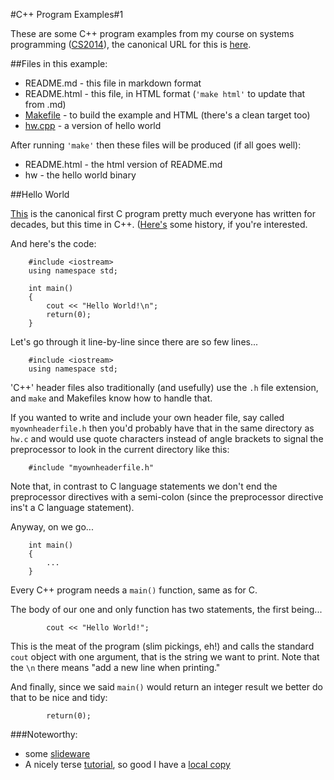 
#C++ Program Examples#1

These are some C++ program examples from my course on systems 
programming (<a href="https://down.dsg.cs.tcd.ie/cs2014">CS2014</a>),
the canonical URL for this is 
<a href="https://down.dsg.cs.tcd.ie/cs2014/examples/c++-1/README.html">here</a>.

##Files in this example:

- README.md - this file in markdown format
- README.html - this file, in HTML format (```'make html'``` to update that from .md)
- [Makefile](Makefile) - to build the example and HTML (there's a clean target too)
- [hw.cpp](hw.cpp) - a version of hello world

After running ```'make'``` then these files will be produced (if all
goes well):

- README.html - the html version of README.md
- hw - the hello world binary

##Hello World

[This](hw.cpp) is the canonical first C program pretty much everyone
has written for decades, but this time in C++. ([Here's](https://www.thesoftwareguild.com/blog/the-history-of-hello-world/)
some history, if you're interested.

And here's the code:

		#include <iostream>
		using namespace std;

		int main()
		{
			cout << "Hello World!\n";
			return(0);
		}

Let's go through it line-by-line since there are so few lines...

		#include <iostream>
		using namespace std;

'C++' header files also traditionally (and usefully) use the ```.h```
file extension, and ```make``` and Makefiles know how to handle that. 

If you wanted to write and include your own header file, say called
```myownheaderfile.h``` then you'd probably have that in the same
directory as ```hw.c``` and would use quote characters instead of
angle brackets to signal the preprocessor to look in the current
directory like this:

		#include "myownheaderfile.h"

Note that, in contrast to C language statements we don't end the
preprocessor directives with a semi-colon (since the preprocessor
directive ins't a C language statement). 

Anyway, on we go...

		int main()
		{
			...
		}

Every C++ program needs a ```main()``` function, same as for C.

The body of our one and only function has two statements,
the first being...

			cout << "Hello World!";

This is the meat of the program (slim pickings, eh!) and calls
the standard ```cout``` object with one argument, that
is the string we want to print. Note that the ```\n``` there
means "add a new line when printing."

And finally, since we said ```main()``` would return an 
integer result we better do that to be nice and tidy:

			return(0);


###Noteworthy:

- some [slideware](https://ocw.mit.edu/courses/electrical-engineering-and-computer-science/6-s096-introduction-to-c-and-c-january-iap-2013/lectures-and-assignments/)
- A nicely terse [tutorial](http://joule.bu.edu/~hazen/progr/cppcen.html), so good I have a [local copy](cppcen.html) 




